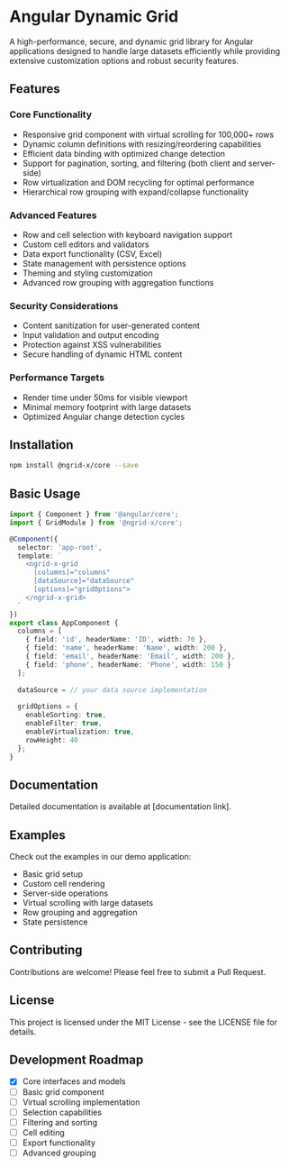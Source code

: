 # Angular Dynamic Grid

A high-performance, secure, and dynamic grid library for Angular applications designed to handle large datasets efficiently while providing extensive customization options and robust security features.

## Features

### Core Functionality
- Responsive grid component with virtual scrolling for 100,000+ rows
- Dynamic column definitions with resizing/reordering capabilities
- Efficient data binding with optimized change detection
- Support for pagination, sorting, and filtering (both client and server-side)
- Row virtualization and DOM recycling for optimal performance
- Hierarchical row grouping with expand/collapse functionality

### Advanced Features
- Row and cell selection with keyboard navigation support
- Custom cell editors and validators
- Data export functionality (CSV, Excel)
- State management with persistence options
- Theming and styling customization
- Advanced row grouping with aggregation functions

### Security Considerations
- Content sanitization for user-generated content
- Input validation and output encoding
- Protection against XSS vulnerabilities
- Secure handling of dynamic HTML content

### Performance Targets
- Render time under 50ms for visible viewport
- Minimal memory footprint with large datasets
- Optimized Angular change detection cycles

## Installation

```bash
npm install @ngrid-x/core --save
```

## Basic Usage

```typescript
import { Component } from '@angular/core';
import { GridModule } from '@ngrid-x/core';

@Component({
  selector: 'app-root',
  template: `
    <ngrid-x-grid
      [columns]="columns"
      [dataSource]="dataSource"
      [options]="gridOptions">
    </ngrid-x-grid>
  `
})
export class AppComponent {
  columns = [
    { field: 'id', headerName: 'ID', width: 70 },
    { field: 'name', headerName: 'Name', width: 200 },
    { field: 'email', headerName: 'Email', width: 200 },
    { field: 'phone', headerName: 'Phone', width: 150 }
  ];
  
  dataSource = // your data source implementation
  
  gridOptions = {
    enableSorting: true,
    enableFilter: true,
    enableVirtualization: true,
    rowHeight: 40
  };
}
```

## Documentation

Detailed documentation is available at [documentation link].

## Examples

Check out the examples in our demo application:
- Basic grid setup
- Custom cell rendering
- Server-side operations
- Virtual scrolling with large datasets
- Row grouping and aggregation
- State persistence

## Contributing

Contributions are welcome! Please feel free to submit a Pull Request.

## License

This project is licensed under the MIT License - see the LICENSE file for details.

## Development Roadmap

- [x] Core interfaces and models
- [ ] Basic grid component
- [ ] Virtual scrolling implementation
- [ ] Selection capabilities
- [ ] Filtering and sorting
- [ ] Cell editing
- [ ] Export functionality
- [ ] Advanced grouping